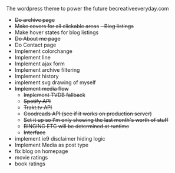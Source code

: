 The wordpress theme to power the future becreativeeveryday.com

- ~~Do archive page~~
- ~~Make covers for all clickable areas~~
  ~~- Blog listings~~
- Make hover states for blog listings
- ~~Do About me page~~
- Do Contact page
- Implement colorchange
- Implement line
- Implement ajax form
- Implement archive filtering
- Implement history
- implement svg drawing of myself
- ~~Implement media flow~~
  - ~~Implement TVDB fallback~~
  - ~~Spotify API~~
  - ~~Trakt.tv API~~
  - ~~Goodreads API (see if it works on production server)~~
  - ~~Set it up so I'm only showing the last month's worth of stuff~~
  - ~~BINGING ETC will be determined at runtime~~
  - ~~Interface~~
- implement ie9 disclaimer hiding logic
- Implement Media as post type
- fix blog on homepage
- movie ratings
- book ratings
